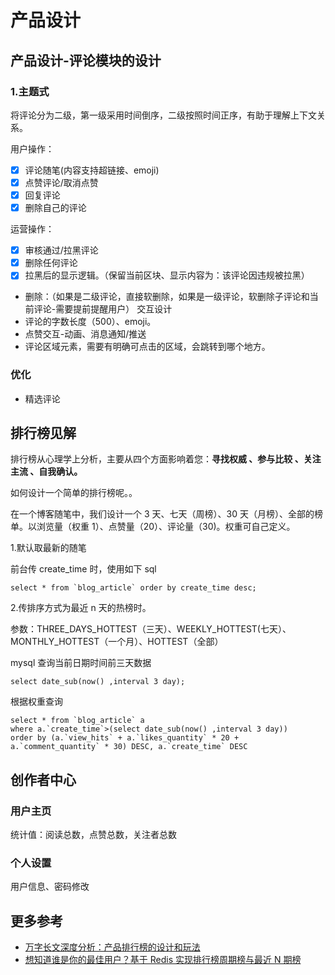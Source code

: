 # 产品设计

## 产品设计-评论模块的设计

### 1.主题式

将评论分为二级，第一级采用时间倒序，二级按照时间正序，有助于理解上下文关系。

用户操作：

- [x] 评论随笔(内容支持超链接、emoji)
- [x] 点赞评论/取消点赞
- [x] 回复评论
- [x] 删除自己的评论

运营操作：

- [x] 审核通过/拉黑评论
- [x] 删除任何评论
- [x] 拉黑后的显示逻辑。（保留当前区块、显示内容为：该评论因违规被拉黑）
- 删除：（如果是二级评论，直接软删除，如果是一级评论，软删除子评论和当前评论-需要提前提醒用户）
  交互设计
- 评论的字数长度（500）、emoji。
- 点赞交互-动画、消息通知/推送
- 评论区域元素，需要有明确可点击的区域，会跳转到哪个地方。

### 优化

- 精选评论

## 排行榜见解

排行榜从心理学上分析，主要从四个方面影响着您：**寻找权威 、参与比较 、关注主流 、自我确认。**

如何设计一个简单的排行榜呢。。

在一个博客随笔中，我们设计一个 3 天、七天（周榜）、30 天（月榜）、全部的榜单。以浏览量（权重 1）、点赞量（20）、评论量（30)。权重可自己定义。

1.默认取最新的随笔

前台传 create_time 时，使用如下 sql

```
select * from `blog_article` order by create_time desc;
```

2.传排序方式为最近 n 天的热榜时。

参数：THREE_DAYS_HOTTEST（三天）、WEEKLY_HOTTEST(七天）、MONTHLY_HOTTEST（一个月）、HOTTEST（全部）

mysql 查询当前日期时间前三天数据

```
select date_sub(now() ,interval 3 day);
```

根据权重查询

```
select * from `blog_article` a
where a.`create_time`>(select date_sub(now() ,interval 3 day))
order by (a.`view_hits` + a.`likes_quantity` * 20 + a.`comment_quantity` * 30) DESC, a.`create_time` DESC

```

## 创作者中心

### 用户主页

统计值：阅读总数，点赞总数，关注者总数

### 个人设置

用户信息、密码修改

## 更多参考

- [万字长文深度分析：产品排行榜的设计和玩法](http://www.woshipm.com/pd/1255548.html)
- [想知道谁是你的最佳用户？基于 Redis 实现排行榜周期榜与最近 N 期榜](https://zhuanlan.zhihu.com/p/52322777)
